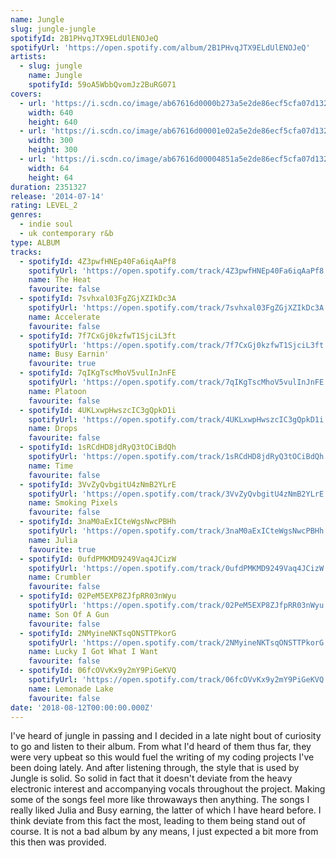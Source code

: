 ```yaml
---
name: Jungle
slug: jungle-jungle
spotifyId: 2B1PHvqJTX9ELdUlENOJeQ
spotifyUrl: 'https://open.spotify.com/album/2B1PHvqJTX9ELdUlENOJeQ'
artists:
  - slug: jungle
    name: Jungle
    spotifyId: 59oA5WbbQvomJz2BuRG071
covers:
  - url: 'https://i.scdn.co/image/ab67616d0000b273a5e2de86ecf5cfa07d132009'
    width: 640
    height: 640
  - url: 'https://i.scdn.co/image/ab67616d00001e02a5e2de86ecf5cfa07d132009'
    width: 300
    height: 300
  - url: 'https://i.scdn.co/image/ab67616d00004851a5e2de86ecf5cfa07d132009'
    width: 64
    height: 64
duration: 2351327
release: '2014-07-14'
rating: LEVEL_2
genres:
  - indie soul
  - uk contemporary r&b
type: ALBUM
tracks:
  - spotifyId: 4Z3pwfHNEp40Fa6iqAaPf8
    spotifyUrl: 'https://open.spotify.com/track/4Z3pwfHNEp40Fa6iqAaPf8'
    name: The Heat
    favourite: false
  - spotifyId: 7svhxal03FgZGjXZIkDc3A
    spotifyUrl: 'https://open.spotify.com/track/7svhxal03FgZGjXZIkDc3A'
    name: Accelerate
    favourite: false
  - spotifyId: 7f7CxGj0kzfwT1SjciL3ft
    spotifyUrl: 'https://open.spotify.com/track/7f7CxGj0kzfwT1SjciL3ft'
    name: Busy Earnin'
    favourite: true
  - spotifyId: 7qIKgTscMhoV5vulInJnFE
    spotifyUrl: 'https://open.spotify.com/track/7qIKgTscMhoV5vulInJnFE'
    name: Platoon
    favourite: false
  - spotifyId: 4UKLxwpHwszcIC3gQpkD1i
    spotifyUrl: 'https://open.spotify.com/track/4UKLxwpHwszcIC3gQpkD1i'
    name: Drops
    favourite: false
  - spotifyId: 1sRCdHD8jdRyQ3tOCiBdQh
    spotifyUrl: 'https://open.spotify.com/track/1sRCdHD8jdRyQ3tOCiBdQh'
    name: Time
    favourite: false
  - spotifyId: 3VvZyQvbgitU4zNmB2YLrE
    spotifyUrl: 'https://open.spotify.com/track/3VvZyQvbgitU4zNmB2YLrE'
    name: Smoking Pixels
    favourite: false
  - spotifyId: 3naM0aExICteWgsNwcPBHh
    spotifyUrl: 'https://open.spotify.com/track/3naM0aExICteWgsNwcPBHh'
    name: Julia
    favourite: true
  - spotifyId: 0ufdPMKMD9249Vaq4JCizW
    spotifyUrl: 'https://open.spotify.com/track/0ufdPMKMD9249Vaq4JCizW'
    name: Crumbler
    favourite: false
  - spotifyId: 02PeM5EXP8ZJfpRR03nWyu
    spotifyUrl: 'https://open.spotify.com/track/02PeM5EXP8ZJfpRR03nWyu'
    name: Son Of A Gun
    favourite: false
  - spotifyId: 2NMyineNKTsqONSTTPkorG
    spotifyUrl: 'https://open.spotify.com/track/2NMyineNKTsqONSTTPkorG'
    name: Lucky I Got What I Want
    favourite: false
  - spotifyId: 06fcOVvKx9y2mY9PiGeKVQ
    spotifyUrl: 'https://open.spotify.com/track/06fcOVvKx9y2mY9PiGeKVQ'
    name: Lemonade Lake
    favourite: false
date: '2018-08-12T00:00:00.000Z'
---
```

I've heard of jungle in passing and I decided in a late night bout of curiosity to go and
listen to their album. From what I'd heard of them thus far, they were very upbeat so
this would fuel the writing of my coding projects I've been doing lately.
And after listening through, the style that is used by Jungle is solid. So solid in fact
that it doesn't deviate from the heavy electronic interest and accompanying vocals throughout
the project. Making some of the songs feel more like throwaways then anything. The songs
I really liked Julia and Busy earning, the latter of which I have heard before. I think
deviate from this fact the most, leading to them being stand out of course. It is not a
bad album by any means, I just expected a bit more from this then was provided.
